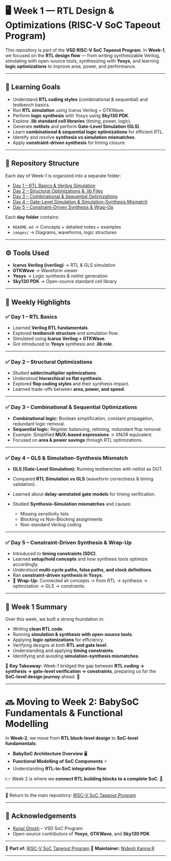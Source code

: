 
# 🖥️ Week 1 — RTL Design & Optimizations (RISC-V SoC Tapeout Program)

This repository is part of the **VSD RISC-V SoC Tapeout Program**.
In **Week-1**, we focused on the **RTL design flow** — from writing synthesizable Verilog, simulating with open-source tools, synthesizing with **Yosys**, and learning **logic optimizations** to improve area, power, and performance.

---

## 🎯 Learning Goals

* Understand **RTL coding styles** (combinational & sequential) and testbench basics.
* Run **RTL simulation** using Icarus Verilog + GTKWave.
* Perform **logic synthesis** with Yosys using **Sky130 PDK**.
* Explore **.lib standard cell libraries** (timing, power, logic).
* Generate **netlists** and perform **Gate-Level Simulation (GLS)**.
* Learn **combinational & sequential logic optimizations** for efficient RTL.
* Identify and resolve **synthesis vs simulation mismatches**.
* Apply **constraint-driven synthesis** for timing closure.

---

## 📂 Repository Structure

Each day of Week-1 is organized into a separate folder:

* [Day 1 – RTL Basics & Verilog Simulation](Day1/Readme.md)
* [Day 2 – Structural Optimizations & .lib Files](Day2/Readme.md)
* [Day 3 – Combinational & Sequential Optimizations](Day3/Readme.md)
* [Day 4 – Gate-Level Simulation & Simulation-Synthesis Mismatch](Day4/Readme.md)
* [Day 5 – Constraint-Driven Synthesis & Wrap-Up](Day5/Readme.md)

Each **day folder** contains:

* `README.md` → Concepts + detailed notes + examples
* `images/` → Diagrams, waveforms, logic structures

---

## ⚙️ Tools Used

* **Icarus Verilog (iverilog)** → RTL & GLS simulation
* **GTKWave** → Waveform viewer
* **Yosys** → Logic synthesis & netlist generation
* **Sky130 PDK** → Open-source standard cell library

---

## 📘 Weekly Highlights

### ✅ Day 1 – RTL Basics

* Learned **Verilog RTL fundamentals**.
* Explored **testbench structure** and simulation flow.
* Simulated using **Icarus Verilog + GTKWave**.
* Got introduced to **Yosys** synthesis and **.lib role**.

---

### ✅ Day 2 – Structural Optimizations

* Studied **adder/multiplier optimizations**.
* Understood **hierarchical vs flat synthesis**.
* Explored **flop coding styles** and their synthesis impact.
* Learned trade-offs between **area, power, and speed**.

---

### ✅ Day 3 – Combinational & Sequential Optimizations

* **Combinational logic:** Boolean simplification, constant propagation, redundant logic removal.
* **Sequential logic:** Register balancing, retiming, redundant flop removal.
* Example: Simplified **MUX-based expressions** → XNOR equivalent.
* Focused on **area & power savings** through RTL optimizations.

---

### ✅ Day 4 – GLS & Simulation-Synthesis Mismatch

* **GLS (Gate-Level Simulation):** Running testbenches with netlist as DUT.
* Compared **RTL Simulation vs GLS** (waveform correctness & timing validation).
* Learned about **delay-annotated gate models** for timing verification.
* Studied **Synthesis-Simulation mismatches** and causes:

  * Missing sensitivity lists
  * Blocking vs Non-Blocking assignments
  * Non-standard Verilog coding

---

### ✅ Day 5 – Constraint-Driven Synthesis & Wrap-Up

* Introduced to **timing constraints (SDC)**.
* Learned **setup/hold concepts** and how synthesis tools optimize accordingly.
* Understood **multi-cycle paths, false paths, and clock definitions**.
* Ran **constraint-driven synthesis in Yosys**.
* 📌 **Wrap-Up:** Connected all concepts → from RTL → synthesis → optimization → GLS → constraints.

---

## 📝 Week 1 Summary

Over this week, we built a strong foundation in:

* Writing **clean RTL code**.
* Running **simulation & synthesis with open-source tools**.
* Applying **logic optimizations** for efficiency.
* Verifying designs at both **RTL and gate level**.
* Understanding and applying **timing constraints**.
* Identifying and avoiding **simulation-synthesis mismatches**.

📌 **Key Takeaway:** Week-1 bridged the gap between **RTL coding → synthesis → gate-level verification → constraints**, preparing us for the **SoC-level design journey** ahead. 🚀

---

# 🔜 Moving to Week 2: BabySoC Fundamentals & Functional Modelling

In **Week-2**, we move from **RTL block-level design** to **SoC-level fundamentals**:

* **BabySoC Architecture Overview** 🖥️
* **Functional Modelling of SoC Components** ⚡
* Understanding **RTL-to-SoC integration flow**

👉 Week 2 is where we **connect RTL building blocks to a complete SoC**. 🧩

---

🔗 Return to the main repository: [RISC-V SoC Tapeout Program](https://github.com/Nideshkanna/riscv-soc-tapeout)

---
## 🙌 Acknowledgements

* [Kunal Ghosh](https://github.com/kunalg123) – VSD SoC Program
* Open-source contributors of **Yosys**, **GTKWave**, and **Sky130 PDK**

---

📌 **Part of:** [RISC-V SoC Tapeout Program](https://github.com/Nideshkanna/riscv-soc-tapeout)
📌 **Maintainer:** [Nidesh Kanna R](https://github.com/Nideshkanna)

---
